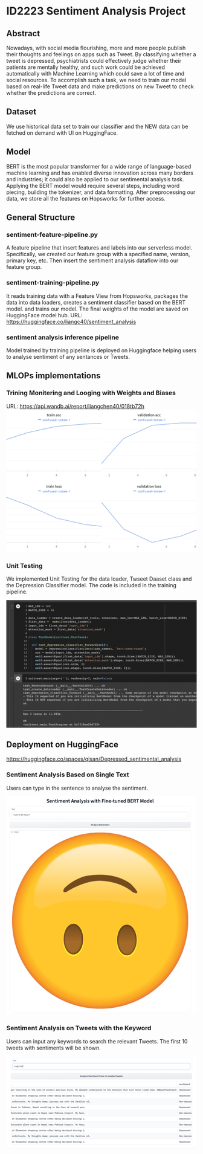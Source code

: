 # ID2223 Sentiment Analysis Project



## Abstract

Nowadays, with social media flourishing, more and more people publish their thoughts and feelings on apps such as Tweet. By classifying whether a tweet is depressed, psychiatrists could effectively judge whether their patients are mentally healthy, and such work could be achieved automatically with Machine Learning which could save a lot of time and social resources.  To accomplish such a task, we need to train our model based on real-life Tweet data and make predictions on new Tweet to check whether the predictions are correct. 
 
 

## Dataset
We use historical data set to train our classifier and the NEW data can be fetched on demand with UI on HuggingFace.

## Model

BERT is the most popular transformer for a wide range of language-based machine learning and has enabled diverse innovation across many borders and industries; it could also be applied to our sentimental analysis task. Applying the BERT model would require several steps, including word piecing, building the tokenizer, and data formatting. After preprocessing our data, we store all the features on Hopsworks for further access. 

## General Structure
### sentiment-feature-pipeline.py
A feature pipeline that insert features and labels into our serverless model. Specifically, we created our feature group with a specified name, version, primary key, etc. Then insert the sentiment analysis dataflow into our feature group.

### sentiment-training-pipeline.py
It reads training data with a Feature View from Hopsworks, packages the data into data loaders, creates a sentiment classifier based on the BERT model. and trains our model. The final weights of the model are saved on HuggingFace model hub. URL: https://huggingface.co/liangc40/sentiment_analysis

### sentiment analysis inference pipeline
Model trained by training pipeline is deployed on Huggingface helping users to analyse sentiment of any sentances or Tweets. 

## MLOPs implementations
### Trining Monitering and Looging with Weights and Biases
URL: https://api.wandb.ai/report/liangchen40/018tb72h
![Alt text](https://github.com/liangc40/ID2223_Sentiment_Analysis_Project/blob/main/Image/wandb.JPG)

### Unit Testing
We implemented Unit Testing for the data loader, Twseet Daaset class and the Depression Classifier model. The code is included in the training pipeline.

![Alt text](https://github.com/liangc40/ID2223_Sentiment_Analysis_Project/blob/main/Image/unit_testing.png)

## Deployment on HuggingFace

https://huggingface.co/spaces/qisan/Depressed_sentimental_analysis

### Sentiment Analysis Based on Single Text

Users can type in the sentence to analyse the sentiment. 

![Alt text](https://github.com/liangc40/ID2223_Sentiment_Analysis_Project/blob/main/Image/single_text.png)

### Sentiment Analysis on Tweets with the Keyword

Users can input any keywords to search the relevant Tweets. The first 10 tweets with sentiments will be shown.

![Alt text](https://github.com/liangc40/ID2223_Sentiment_Analysis_Project/blob/main/Image/multiple_text.png)

